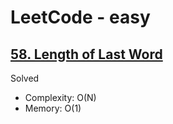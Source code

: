 # LeetCode - easy

## [58. Length of Last Word](https://leetcode.com/problems/length-of-last-word)

Solved

* Complexity: O(N)
* Memory: O(1)
